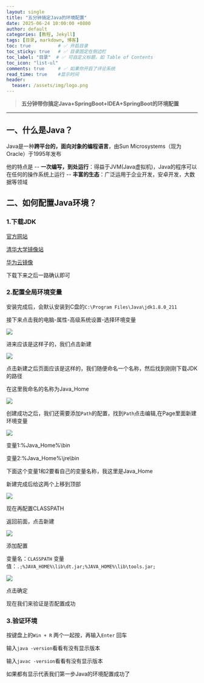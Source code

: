 ```yaml
---
layout: single
title: "五分钟搞定Java的环境配置"
date: 2025-06-24 10:00:00 +0800
author: default
categories: [教程, Jekyll]
tags: [目录, markdown, 博客]
toc: true          # ✅ 开启目录
toc_sticky: true   # ✅ 目录固定在侧边栏
toc_label: "目录"  # ✅ 可自定义标题，如 Table of Contents
toc_icon: "list-ul"
comments: true     # ✅ 如果你开启了评论系统
read_time: true    #显示时间
header:
  teaser: /assets/img/logo.png    
---
```


>**五分钟带你搞定Java+SpringBoot+IDEA+SpringBoot的环境配置**

---

## 一、什么是Java？
Java是一种**跨平台的，面向对象的编程语言**，由Sun Microsystems（现为Oracle）于1995年发布  

他的特点是
-- **一次编写，到处运行**：得益于JVM(Java虚拟机)，Java的程序可以在任何的操作系统上运行
-- **丰富的生态**：广泛运用于企业开发，安卓开发，大数据等领域

## 二、如何配置Java环境？

### 1.下载JDK

[官方网站](https://jdk.java.net/24/)

[清华大学镜像站](https://mirrors.tuna.tsinghua.edu.cn/Adoptium/21/jdk/x64/windows/)

[华为云镜像](https://mirrors.tuna.tsinghua.edu.cn/Adoptium/21/jdk/x64/windows/)

下载下来之后一路确认即可

### 2.配置全局环境变量

安装完成后，会默认安装到C盘的`C:\Program Files\Java\jdk1.8.0_211`

接下来点击我的电脑-属性-高级系统设置-选择环境变量

![](/assets/img/1751522870742.png)

进来应该是这样子的，我们点击新建

![](/assets/img/1751522959339.png)

点击新建之后页面应该是这样的，我们随便命名一个名称，然后找到刚刚下载JDK的路径

在这里我命名的名称为Java_Home

![](/assets/img/1751523205409.png)

创建成功之后，我们还需要添加`Path`的配置，找到`Path`点击编辑,在Page里面新建环境变量

![](/assets/img/1751523671714.jpg)

变量1:%Java_Home%\bin

变量2:%Java_Home%\jre\bin

下面这个变量1和2要看自己的变量名称，我这里是Java_Home

新建完成后给这两个上移到顶部

![](/assets/img/1751523840087.png)

现在再配置CLASSPATH

返回前面，点击新建

![](/assets/img/1751524105059.png)

添加配置

变量名：`CLASSPATH`
变量值：`.;%JAVA_HOME%\lib\dt.jar;%JAVA_HOME%\lib\tools.jar;`

![](/assets/img/1751524196105.png)

点击确定

现在我们来验证是否配置成功

### 3.验证环境

按键盘上的`Win + R` 两个一起按，再输入`Enter` 回车

输入`java -version`看看有没有显示版本

输入`javac -version`看看有没有显示版本


如果都有显示代表我们第一步Java的环境配置成功了